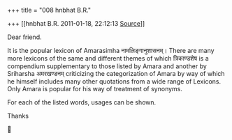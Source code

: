 +++
title = "008 hnbhat B.R."

+++
[[hnbhat B.R.	2011-01-18, 22:12:13 [Source](https://groups.google.com/g/samskrita/c/wKwopeB2obI)]]



Dear friend.

  

It is the popular lexicon of Amarasimha नामलिङ्गानुशासनम्। There are many more lexicons of the same and different themes of which त्रिकाण्डशेष is a compendium supplementary to those listed by Amara and another by Sriharsha अमरखण्डनम् criticizing the categorization of Amara by way of which he himself includes many other quotations from a wide range of Lexicons. Only Amara is popular for his way of treatment of synonyms.

  

For each of the listed words, usages can be shown.  

  

Thanks



